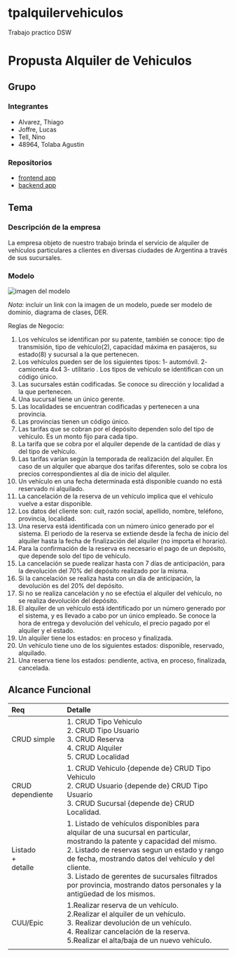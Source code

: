 # tpalquilervehiculos

Trabajo practico DSW

# Propusta Alquiler de Vehiculos

## Grupo

### Integrantes

- Alvarez, Thiago
- Joffre, Lucas
- Tell, Nino
- 48964, Tolaba Agustin

### Repositorios

- [frontend app](http://hyperlinkToGihubOrGitlab)
- [backend app](http://hyperlinkToGihubOrGitlab)

## Tema

### Descripción de la empresa

La empresa objeto de nuestro trabajo brinda el servicio de alquiler de vehículos particulares a clientes en diversas ciudades de Argentina a través de sus sucursales.

### Modelo

![imagen del modelo](https://github.com/agustintolaba/tpalquilervehiculos/blob/17c49039f525637f8b1add30c01b2f2eb30ab308/images/modelo-dominio.png)

_Nota_: incluir un link con la imagen de un modelo, puede ser modelo de dominio, diagrama de clases, DER.

Reglas de Negocio:

1. Los vehículos se identifican por su patente, también se conoce: tipo de transmisión, tipo de vehículo(2), capacidad máxima en pasajeros, su estado(8) y sucursal a la que pertenecen. <br>
2. Los vehículos pueden ser de los siguientes tipos: 1- automóvil. 2- camioneta 4x4 3- utilitario . Los tipos de vehículo se identifican con un código único. <br>
3. Las sucursales están codificadas. Se conoce su dirección y localidad a la que pertenecen. <br>
4. Una sucursal tiene un único gerente. <br>
5. Las localidades se encuentran codificadas y pertenecen a una provincia.<br>
6. Las provincias tienen un código único.<br>
7. Las tarifas que se cobran por el depósito dependen solo del tipo de vehículo. Es un monto fijo para cada tipo.<br>
8. La tarifa que se cobra por el alquiler depende de la cantidad de días y del tipo de vehículo. <br>
9. Las tarifas varían según la temporada de realización del alquiler. En caso de un alquiler que abarque dos tarifas diferentes, solo se cobra los precios correspondientes al día de inicio del alquiler. <br>
10. Un vehículo en una fecha determinada está disponible cuando no está reservado ni alquilado. <br>
11. La cancelación de la reserva de un vehículo implica que el vehículo vuelve a estar disponible. <br>
12. Los datos del cliente son: cuit, razón social, apellido, nombre, teléfono, provincia, localidad.<br>
13. Una reserva está identificada con un número único generado por el sistema. El periodo de la reserva se extiende desde la fecha de inicio del alquiler hasta la fecha de finalización del alquiler (no importa el horario). <br>
14. Para la confirmación de la reserva es necesario el pago de un depósito, que depende solo del tipo de vehículo.<br>
15. La cancelación se puede realizar hasta con 7 días de anticipación, para la devolución del 70% del depósito realizado por la misma. <br>
16. Si la cancelación se realiza hasta con un día de anticipación, la devolución es del 20% del depósito. <br>
17. Si no se realiza cancelación y no se efectúa el alquiler del vehículo, no se realiza devolución del depósito. <br>
18. El alquiler de un vehículo está identificado por un número generado por el sistema, y es llevado a cabo por un único empleado. Se conoce la hora de entrega y devolución del vehículo, el precio pagado por el alquiler y el estado.<br>
19. Un alquiler tiene los estados: en proceso y finalizada. <br>
20. Un vehículo tiene uno de los siguientes estados: disponible, reservado, alquilado.<br>
21. Una reserva tiene los estados: pendiente, activa, en proceso, finalizada, cancelada.<br>

## Alcance Funcional

| Req                     | Detalle                                                                                                                                                                                                                                                                                                                                                             |
| :---------------------- | :------------------------------------------------------------------------------------------------------------------------------------------------------------------------------------------------------------------------------------------------------------------------------------------------------------------------------------------------------------------ |
| CRUD simple             | 1. CRUD Tipo Vehiculo<br>2. CRUD Tipo Usuario<br>3. CRUD Reserva <br> 4. CRUD Alquiler <br>5. CRUD Localidad                                                                                                                                                                                                                                                        |
| CRUD dependiente        | 1. CRUD Vehiculo {depende de} CRUD Tipo Vehiculo<br>2. CRUD Usuario {depende de} CRUD Tipo Usuario <br>3. CRUD Sucursal {depende de} CRUD Localidad.                                                                                                                                                                                                                |
| Listado<br>+<br>detalle | 1. Listado de vehículos disponibles para alquilar de una sucursal en particular, mostrando la patente y capacidad del mismo. <br> 2. Listado de reservas segun un estado y rango de fecha, mostrando datos del vehículo y del cliente. <br> 3. Listado de gerentes de sucursales filtrados por provincia, mostrando datos personales y la antigüedad de los mismos. |
| CUU/Epic                | 1.Realizar reserva de un vehículo. <br> 2.Realizar el alquiler de un vehículo. <br>3. Realizar devolución de un vehículo. <br> 4. Realizar cancelación de la reserva. <br> 5.Realizar el alta/baja de un nuevo vehículo.                                                                                                                                            |
|                         |
